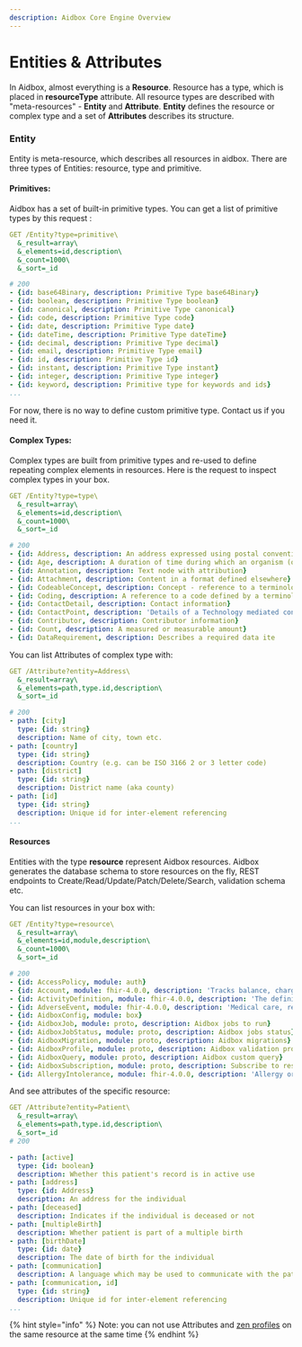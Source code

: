 ```yaml
---
description: Aidbox Core Engine Overview
---
```


# Entities & Attributes

In Aidbox, almost everything is a **Resource**. Resource has a type, which is placed in **resourceType** attribute. All resource types are described with "meta-resources" - **Entity** and **Attribute**. **Entity** defines the resource or complex type and a set of **Attributes** describes its structure.

### Entity

Entity is meta-resource, which describes all resources in aidbox. There are three types of Entities: resource, type and primitive.

#### Primitives:

Aidbox has a set of built-in primitive types. You can get a list of primitive types by this request :

```yaml
GET /Entity?type=primitive\
  &_result=array\
  &_elements=id,description\
  &_count=1000\
  &_sort=_id

# 200
- {id: base64Binary, description: Primitive Type base64Binary}
- {id: boolean, description: Primitive Type boolean}
- {id: canonical, description: Primitive Type canonical}
- {id: code, description: Primitive Type code}
- {id: date, description: Primitive Type date}
- {id: dateTime, description: Primitive Type dateTime}
- {id: decimal, description: Primitive Type decimal}
- {id: email, description: Primitive Type email}
- {id: id, description: Primitive Type id}
- {id: instant, description: Primitive Type instant}
- {id: integer, description: Primitive Type integer}
- {id: keyword, description: Primitive type for keywords and ids}
...
```

For now, there is no way to define custom primitive type. Contact us if you need it.

#### Complex Types:

Complex types are built from primitive types and re-used to define repeating complex elements in resources. Here is the request to inspect complex types in your box.

```yaml
GET /Entity?type=type\
  &_result=array\
  &_elements=id,description\
  &_count=1000\
  &_sort=_id

# 200
- {id: Address, description: An address expressed using postal conventions (as opposed to GPS or other location definition formats)}
- {id: Age, description: A duration of time during which an organism (or a process) has existed}
- {id: Annotation, description: Text node with attribution}
- {id: Attachment, description: Content in a format defined elsewhere}
- {id: CodeableConcept, description: Concept - reference to a terminology or just  text}
- {id: Coding, description: A reference to a code defined by a terminology system}
- {id: ContactDetail, description: Contact information}
- {id: ContactPoint, description: 'Details of a Technology mediated contact point (phone, fax, email, etc.)'}
- {id: Contributor, description: Contributor information}
- {id: Count, description: A measured or measurable amount}
- {id: DataRequirement, description: Describes a required data ite
```

You can list Attributes of complex type with:

```yaml
GET /Attribute?entity=Address\
  &_result=array\
  &_elements=path,type.id,description\
  &_sort=_id

# 200
- path: [city]
  type: {id: string}
  description: Name of city, town etc.
- path: [country]
  type: {id: string}
  description: Country (e.g. can be ISO 3166 2 or 3 letter code)
- path: [district]
  type: {id: string}
  description: District name (aka county)
- path: [id]
  type: {id: string}
  description: Unique id for inter-element referencing
...
```

#### Resources

Entities with the type **resource** represent Aidbox resources. Aidbox generates the database schema to store resources on the fly, REST endpoints to Create/Read/Update/Patch/Delete/Search, validation schema etc.

You can list resources in your box with:

```yaml
GET /Entity?type=resource\
  &_result=array\
  &_elements=id,module,description\
  &_count=1000\
  &_sort=_id

# 200
- {id: AccessPolicy, module: auth}
- {id: Account, module: fhir-4.0.0, description: 'Tracks balance, charges, for patient or cost center'}
- {id: ActivityDefinition, module: fhir-4.0.0, description: 'The definition of a specific activity to be taken, independent of any particular patient or context'}
- {id: AdverseEvent, module: fhir-4.0.0, description: 'Medical care, research study or other healthcare event causing physical injury'}
- {id: AidboxConfig, module: box}
- {id: AidboxJob, module: proto, description: Aidbox jobs to run}
- {id: AidboxJobStatus, module: proto, description: Aidbox jobs status}
- {id: AidboxMigration, module: proto, description: Aidbox migrations}
- {id: AidboxProfile, module: proto, description: Aidbox validation profile}
- {id: AidboxQuery, module: proto, description: Aidbox custom query}
- {id: AidboxSubscription, module: proto, description: Subscribe to resources}
- {id: AllergyIntolerance, module: fhir-4.0.0, description: 'Allergy or Intolerance (generally: Risk of adverse reaction to a substance)'}
```

And see attributes of the specific resource:

```yaml
GET /Attribute?entity=Patient\
  &_result=array\
  &_elements=path,type.id,description\
  &_sort=_id
# 200

- path: [active]
  type: {id: boolean}
  description: Whether this patient's record is in active use
- path: [address]
  type: {id: Address}
  description: An address for the individual
- path: [deceased]
  description: Indicates if the individual is deceased or not
- path: [multipleBirth]
  description: Whether patient is part of a multiple birth
- path: [birthDate]
  type: {id: date}
  description: The date of birth for the individual
- path: [communication]
  description: A language which may be used to communicate with the patient about his or her health
- path: [communication, id]
  type: {id: string}
  description: Unique id for inter-element referencing
...
```

{% hint style="info" %}
Note: you can not use Attributes and [zen profiles](../profiling-and-validation/profiling-with-zen-lang/) on the same resource at the same time
{% endhint %}
